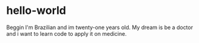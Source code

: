# hello-world
Beggin
I'm Brazilian and im twenty-one years old. My dream is be a doctor and i want to learn code to apply it on medicine.
